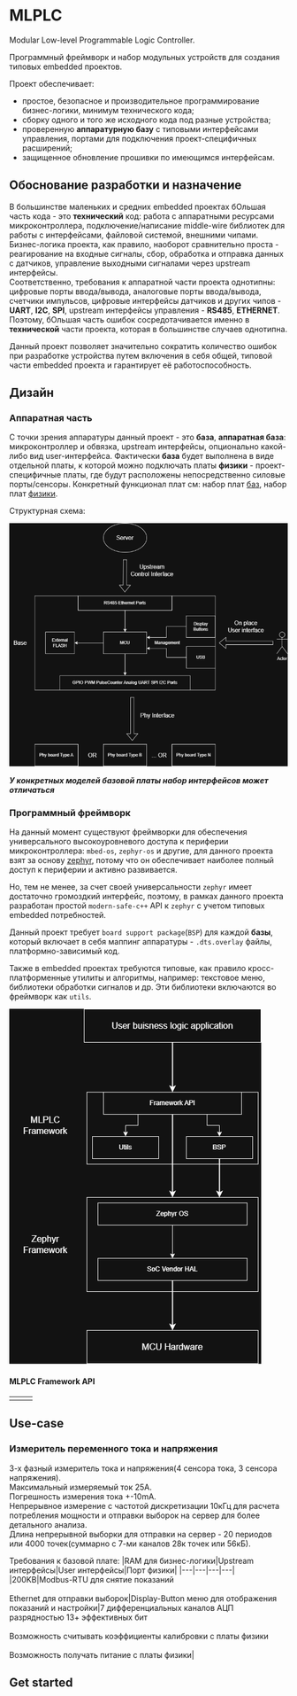 # MLPLC

Modular Low-level Programmable Logic Controller.

Программный фреймворк и набор модульных устройств для создания типовых embedded проектов.

Проект обеспечивает:
- простое, безопасное и производительное программирование бизнес-логики, минимум технического кода;
- сборку одного и того же исходного кода под разные устройства;
- проверенную **аппаратурную базу** с типовыми интерфейсами управления, портами для подключения проект-специфичных расширений;
- защищенное обновление прошивки по имеющимся интерфейсам.

## Обоснование разработки и назначение

В большинстве маленьких и средних embedded проектах бОльшая часть кода - это **технический** код: работа с аппаратными ресурсами микроконтроллера, подключение/написание middle-wire библиотек для работы с интерфейсами, файловой системой, внешними чипами.  
Бизнес-логика проекта, как правило, наоборот сравнительно проста - реагирование на входные сигналы, сбор, обработка и отправка данных с датчиков, управление выходными сигналами через upstream интерфейсы.  
Соответственно, требования к аппаратной части проекта однотипны: цифровые порты ввода/вывода, аналоговые порты ввода/вывода, счетчики импульсов, цифровые интерфейсы датчиков и других чипов - **UART**, **I2C**, **SPI**, upstream интерфейсы управления - **RS485**, **ETHERNET**.  
Поэтому, бОльшая часть ошибок сосредотачивается именно в **технической** части проекта, которая в большинстве случаев однотипна.

Данный проект позволяет значительно сократить количество ошибок при разработке устройства путем включения в себя общей, типовой части embedded проекта и гарантирует её работоспособность.

## Дизайн

### Аппаратная часть

С точки зрения аппаратуры данный проект - это **база**, **аппаратная база**: микроконтроллер и обвязка, upstream интерфейсы, опционально какой-либо вид user-интерфейса. Фактически **база** будет выполнена в виде отдельной платы, к которой можно подключать платы **физики** - проект-специфичные платы, где будут расположены непосредственно силовые порты/сенсоры. Конкретный функционал плат см: набор плат [баз](board-base), набор плат [физики](board-phy).

Структурная схема:

![doc/mlplc_structure.png](doc/mlplc_structure.png)

*__У конкретных моделей базовой платы набор интерфейсов может отличаться__*

### Программный фреймворк

На данный момент существуют фреймворки для обеспечения универсального высокоуровневого доступа к периферии микроконтроллера: `mbed-os`, `zephyr-os` и другие, для данного проекта взят за основу [zephyr](https://github.com/zephyrproject-rtos/zephyr), потому что он обеспечивает наиболее полный доступ к периферии и активно развивается.

Но, тем не менее, за счет своей универсальности `zephyr` имеет достаточно громоздкий интерфейс, поэтому, в рамках данного проекта разработан простой `modern-safe-c++` API к `zephyr` с учетом типовых embedded потребностей.  

Данный проект требует `board support package`(`BSP`) для каждой **базы**, который включает в себя маппинг аппаратуры - `.dts.overlay` файлы, платформно-зависимый код.

Также в embedded проектах требуются типовые, как правило кросс-платформенные утилиты и алгоритмы, например: текстовое меню, библиотеки обработки сигналов и др. Эти библиотеки включаются во фреймворк как `utils`.

![doc/mlplc_framework.png](doc/mlplc_framework.png)

#### MLPLC Framework API

||||
|---|---|---|
|  |  |  |

## Use-case

### Измеритель переменного тока и напряжения

3-х фазный измеритель тока и напряжения(4 сенсора тока, 3 сенсора напряжения).  
Максимальный измеряемый ток 25А.  
Погрешность измерения тока +-10mA.  
Непрерывное измерение с частотой дискретизации 10кГц для расчета потребления мощности и отправки выборок на сервер для более детального анализа.  
Длина непрерывной выборки для отправки на сервер - 20 периодов или 4000 точек(суммарно с 7-ми каналов 28к точек или 56кБ).

Требования к базовой плате:
|RAM для бизнес-логики|Upstream интерфейсы|User интерфейсы|Порт физики|
|---|---|---|---|
|200KB|Modbus-RTU для снятие показаний<br><br>Ethernet для отправки выборок|Display-Button меню для отображения показаний и настройки|7 дифференциальных каналов АЦП разрядностью 13+ эффективных бит<br><br>Возможность считывать коэффициенты калибровки с платы физики<br><br>Возможность получать питание с платы физики|

## Get started


